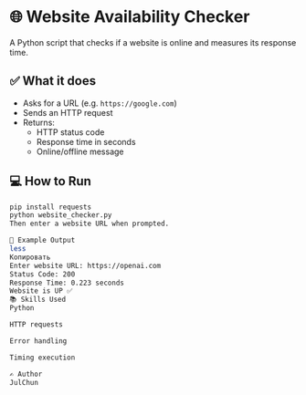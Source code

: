 # 🌐 Website Availability Checker

A Python script that checks if a website is online and measures its response time.

## ✅ What it does

- Asks for a URL (e.g. `https://google.com`)
- Sends an HTTP request
- Returns:
  - HTTP status code
  - Response time in seconds
  - Online/offline message

## 💻 How to Run

```bash
pip install requests
python website_checker.py
Then enter a website URL when prompted.

📸 Example Output
less
Копировать
Enter website URL: https://openai.com  
Status Code: 200  
Response Time: 0.223 seconds  
Website is UP ✅
📚 Skills Used
Python

HTTP requests

Error handling

Timing execution

✍️ Author
JulChun
